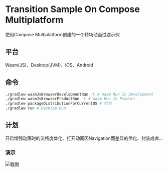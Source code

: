 # Transition Sample On Compose Multiplatform

使用Compose Multiplatform创建的一个转场动画过渡示例

## 平台
Wasm(JS)、Desktop(JVM)、iOS、Android

## 命令
```bash
./gradlew wasmJsBrowserDevelopmentRun -t # Wasm Run In Development
./gradlew wasmJsBrowserProductRun -t # Wasm Run In Product
./gradlew packageDistributionForCurrentOS # 打包
./gradlew run # Desktop Run
```

## 计划
开启增强动画时的流畅度优化、打开动画因Navigation而差异的优化、封装成库...

### 演示
![截图](/src/shot.jpg)